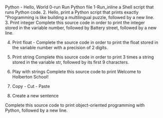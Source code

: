Python - Hello, World
0-run Run Python file
1-Run_inline a Shell script that runs Python code.
2. Hello, print a Python script that prints exactly "Programming is like building a multilingual puzzle, followed by a new line.
3. Print integer Complete this source code in order to print the integer stored in the variable number, followed by Battery street, followed by a new line.

4. Print float - Complete the source code in order to print the float stored in the variable number with a precision of 2 digits.

5. Print string Complete this source code in order to print 3 times a string stored in the variable str, followed by its first 9 characters.

6. Play with strings Complete this source code to print Welcome to Holberton School!

7. Copy - Cut - Paste 

8. Create a new sentence

Complete this source code to print object-oriented programming with Python, followed by a new line.